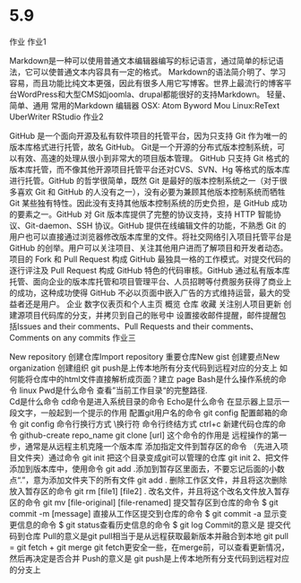 # 5.9
作业
作业1

Markdown是一种可以使用普通文本编辑器编写的标记语言，通过简单的标记语法，它可以使普通文本内容具有一定的格式。
Markdown的语法简介明了、学习容易，而且功能比纯文本更强，因此有很多人用它写博客。世界上最流行的博客平台WordPress和大型CMS如joomla、drupal都能很好的支持Markdown。
轻量、简单、通用
常用的Markdown 编辑器 OSX: Atom Byword Mou Linux:ReText UberWriter RStudio
作业2

GitHub 是一个面向开源及私有软件项目的托管平台，因为只支持 Git 作为唯一的版本库格式进行托管，故名 GitHub。
Git是一个开源的分布式版本控制系统，可以有效、高速的处理从很小到非常大的项目版本管理。
GitHub 只支持 Git 格式的版本库托管，而不像其他开源项目托管平台还对CVS、SVN、Hg 等格式的版本库进行托管。GitHub 的哲学很简单，既然 Git 是最好的版本控制系统之一（对于很多喜欢 Git 和 GitHub 的人没有之一），没有必要为兼顾其他版本控制系统而牺牲 Git 某些独有特性。因此没有支持其他版本控制系统的历史负担，是 GitHub 成功的要素之一。GitHub 对 Git 版本库提供了完整的协议支持，支持 HTTP 智能协议、Git-daemon、SSH 协议。GitHub 提供在线编辑文件的功能，不熟悉 Git 的用户也可以直接通过浏览器修改版本库里的文件。将社交网络引入项目托管平台是 GitHub 的创举。用户可以关注项目、关注其他用户进而了解项目和开发者动态。项目的 Fork 和 Pull Request 构成 GitHub 最独具一格的工作模式。对提交代码的逐行评注及 Pull Request 构成 GitHub 特色的代码审核。GitHub 通过私有版本库托管、面向企业的版本库托管和项目管理平台、人员招聘等付费服务获得了商业上的成功，这种成功使得 GitHub 不必以页面中嵌入广告的方式维持运营，最大的受益者还是用户。
企业
数字仪表页和个人主页
概览 仓库 收藏
关注别人项目更新
创建源项目代码库的分支，并拷贝到自己的账号中
设置接收邮件提醒，邮件提醒包括Issues and their comments、Pull Requests and their comments、Comments on any commits
作业三

New repository     创建仓库Import repository  重要仓库New gist           创建要点New organization   创建组织      git push是上传本地所有分支代码到远程对应的分支上
如何能将仓库中的html文件直接解析成页面？建立 page
Bash是什么操作系统的命令    linux
Pwd是什么命令              查看”当前工作目录“的完整路径.       
Cd是什么命令 cd命令是进入系统目录的命令
Echo是什么命令  在显示器上显示一段文字，一般起到一个提示的作用
配置git用户名的命令 git config
配置邮箱的命令 git config
命令行换行方式  \换行符
命令行终结方式   ctrl+c
新建代码仓库的命令 github-create repo_name
git clone [url] 这个命令的作用是   远程操作的第一步，通常是从远程主机克隆一个版本库 
添加指定文件到暂存区的命令    （先进入项目文件夹）通过命令 git init 把这个目录变成git可以管理的仓库 git init 2、把文件添加到版本库中，使用命令 git add .添加到暂存区里面去，不要忘记后面的小数点“.”，意为添加文件夹下的所有文件 git add . 
删除工作区文件，并且将这次删除放入暂存区的命令 git rm [file1] [file2] .
改名文件，并且将这个改名文件放入暂存区的命令  git mv [file-original] [file-renamed]
提交暂存区到仓库的命令        $ git commit -m [message]
直接从工作区提交到仓库的命令        $ git commit -a
显示变更信息的命令     $ git status查看历史信息的命令      $ git log
Commit的意义是      提交代码到仓库
Pull的意义是git pull相当于是从远程获取最新版本并融合到本地 git pull = git fetch + git merge git fetch更安全一些，在merge前，可以查看更新情况，然后再决定是否合并
Push的意义是     git push是上传本地所有分支代码到远程对应的分支上
